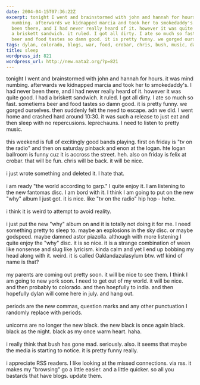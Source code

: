 ```yaml
---
date: 2004-04-15T07:36:22Z
excerpt: tonight I went and brainstormed with john and hannah for hours. it was mind
  numbing. afterwards we kidnapped marcia and took her to smokedaddy's. I had never
  been there, and I had never really heard of it. however it was quite good. I had
  a briskett sandwich. it ruled. I got all dirty. I ate so much so fast. sometiems
  beer and food tastes so damn good. it is pretty funny. we gorged ourselves. th...
tags: dylan, colorado, blogs, war, food, crobar, chris, bush, music, dad, india
title: sleep
wordpress_id: 821
wordpress_url: http://new.nata2.org/?p=821
---
```


tonight I went and brainstormed with john and hannah for hours. it was mind numbing. afterwards we kidnapped marcia and took her to smokedaddy's. I had never been there, and I had never really heard of it. however it was quite good. I had a briskett sandwich. it ruled. I got all dirty. I ate so much so fast. sometiems beer and food tastes so damn good. it is pretty funny. we gorged ourselves. then suddenly felt the need to escape. adn we did. I went home and crashed hard around 10:30. it was such a release to just eat and then sleep with no repercusions. leprechauns. I need to listen to pretty music. <br/><br/>this weekend is full of excitingly good bands playing. first on friday is "tv on the radio" and then on saturday pinback and enon at the logan. hte logan ballroom is funny cuz it is accross the street. heh. also on friday is felix at crobar. that will be fun. chris will be back. it will be nice. <Br><br/>i just wrote something and deleted it. I hate that. <br/><br/>i am ready "the world according to garp." I quite enjoy it. I am listening to the new fantomas disc. I am bord with it. I think I am going to put on the new "why" album I just got. it is nice. like "tv on the radio" hip hop - hehe. <br/><br/>i think it is weird to attempt to avoid reality. <br/><br/>i just put the new "why" album on and it is totally not doing it for me. I need something pretty to sleep to. maybe an explosions in the sky disc. or maybe godspeed. maybe damned astor piazolla. although with more listening I quite enjoy the "why" disc. it is so nice. it is a strange combination of ween like nonsense and slug like lyricism. kinda calm and yet I end up bobbing my head along with it. weird. 
it is called Oaklandazulasylum btw. wtf kind of name is that?<br/><br/>my parents are coming out pretty soon. it will be nice to see them. I think I am going to new york soon. I need to get out of my world. it will be nice. and then probably to colorado. and then hoepfully to india. and then hopefully dylan will come here in july. and hang out. <br/><br/>periods are the new commas, question marks and any other punctuation I randomly replace with periods. <br/><br/>unicorns are no longer the new black. the new black is once again black. black as the night. black as my once warm heart. haha. <br/><br/>i really think that bush has gone mad. seriously. also. it seems that maybe the media is starting to notice. it is pretty funny really. <br/><br/>i appreciate RSS readers. I like looking at the missed connections. via rss. it makes my "browsing" go a little easier. and a little quicker. so all you bastards that have blogs. update them. 

